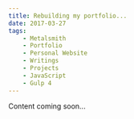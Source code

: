 ```yaml
---
title: Rebuilding my portfolio...
date: 2017-03-27
tags:
	- Metalsmith
	- Portfolio
	- Personal Website
	- Writings
	- Projects
	- JavaScript
	- Gulp 4
---
```

Content coming soon...
